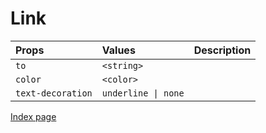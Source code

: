 # Link

Props | Values | Description
:--- | :--- | :--- |
`to` | `<string>` |
`color` | `<color>` |
`text-decoration` | `underline \| none` |

[Index page](./index.md)